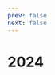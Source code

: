 ```yaml
---
prev: false
next: false
---
```


<script setup>

const showNum = (num) => {
    if (num - Math.floor(num) > 0) return num.toFixed(1);
    return num.toString();
};

// update for 2024
const dive1item = (item, mem, divideTo) => {
    let cost = item.cost;
    let additionCost = 0;
    if (item.additionToMe) {
        cost = cost - item.additionToMe;
        if (mem === 1) {
            additionCost = item.additionToMe;
        }
    };
    const ownerMark = item.owner === mem ? '*' : '';
    const otherMark = item.mark && item.mark[mem] ? item.mark[mem] : '';
    if (!item.divideTo.length) return showNum(cost * (1/divideTo) + additionCost) + ownerMark + otherMark;

    const perMem = showNum(cost/item.divideTo.length + additionCost) + ownerMark + otherMark;
    return item.divideTo.includes(mem) ? perMem : 0;
};

const sumOwner = (dataP, owner) => {
    const data = JSON.parse(JSON.stringify(dataP));
    if (!owner) return data.reduce((rs, item) => rs + item.cost, 0);
    return data.filter(item => item.owner === owner).reduce((rs, item) => rs + item.cost, 0);
};

const sum = (dataP, mem, memCount) => {
    const data = JSON.parse(JSON.stringify(dataP));
    const totals = data.map(item => parseFloat(dive1item(item, mem, memCount)));
    return Math.ceil(totals.reduce((rs, cur) => rs + cur));
};

const sumToPaid = (dataP, mem, memCount, dataOther) => {
    const tempSum = sum(dataP, mem, memCount);
    const other = dataOther ? dataOther[mem-1] : 0;
    const total = Math.ceil(tempSum - sumOwner(dataP, mem) + other);
    return mem === 1 ? tempSum : total;
};

</script>

# 2024

<!--@include: ./monthly-2024/data.md-->

<!--@include: ./monthly-2024/january.md-->

<!--@include: ./monthly-2024/february.md-->

<!--@include: ./monthly-2024/mar.md-->

<!--@include: ./monthly-2024/april.md-->

<!--@include: ./monthly-2024/may.md-->

<!--@include: ./monthly-2024/june.md-->

<!--@include: ./monthly-2024/july.md-->